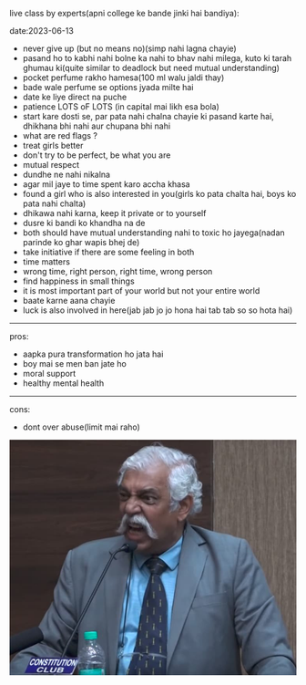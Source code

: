 

live class by experts(apni college ke bande jinki hai bandiya):

date:2023-06-13

- never give up (but no means no)(simp nahi lagna chayie)
- pasand ho to kabhi nahi bolne ka nahi to bhav nahi milega, kuto ki tarah ghumau ki(quite similar to deadlock but need mutual understanding)
- pocket perfume rakho hamesa(100 ml walu jaldi thay)
- bade wale perfume se options jyada milte hai
- date ke liye direct na puche
- patience LOTS oF LOTS (in capital mai likh esa bola)
- start kare dosti se, par pata nahi chalna chayie ki pasand karte hai, dhikhana bhi nahi aur chupana bhi nahi
- what are red flags ?
- treat girls better 
- don't try to be perfect, be what you are 
- mutual respect
- dundhe ne nahi nikalna 
- agar mil jaye to time spent karo accha khasa
- found a girl who is also interested in you(girls ko pata chalta hai, boys ko pata nahi chalta)
- dhikawa nahi karna, keep it private or to yourself
- dusre ki bandi ko khandha na de
- both should have mutual understanding nahi to toxic ho jayega(nadan parinde ko ghar wapis bhej de)
- take initiative if there are some feeling in both
- time matters
- wrong time, right person, right time, wrong person
- find happiness in small things
- it is most important part of your world but not your entire world
- baate karne aana chayie
- luck is also involved in here(jab jab jo jo hona hai tab tab so so hota hai)
---
pros:
- aapka pura transformation ho jata hai
- boy mai se men ban jate ho
- moral support
- healthy mental health 
 ---
cons:
- dont over abuse(limit mai raho)

![](../images/hello-beta.png)  